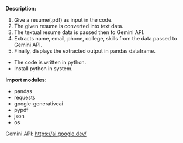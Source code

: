 **Description:**
1. Give a resume(.pdf) as input in the code.
2. The given resume is converted into text data.
3. The textual resume data is passed then to Gemini API.
4. Extracts name, email, phone, college, skills from the data passed to Gemini API.
5. Finally, displays the extracted output in pandas dataframe.

* The code is written in python.
* Install python in system.

**Import modules:**
- pandas
- requests
- google-generativeai
- pypdf
- json
- os

Gemini API: https://ai.google.dev/
